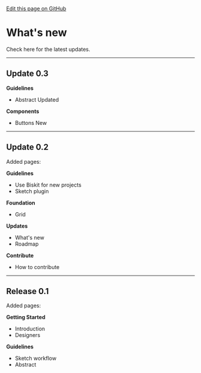 <br>
<html>
    <div class="github">
        <a href="https://github.com/Slaaatje/biskit-docs/edit/master/docs/whats-new.md" target="_blank">Edit this page on GitHub
        </a>
    </div>
</html>
 

# What's new
Check here for the latest updates.

***

## Update 0.3
**Guidelines**
* Abstract <span class="updated badge">Updated</span>

**Components**
* Buttons <span class="new badge">New</span>

***

## Update 0.2
Added pages:

**Guidelines**
* Use Biskit for new projects
* Sketch plugin

**Foundation**
* Grid

**Updates**
* What's new
* Roadmap

**Contribute**
* How to contribute

***

## Release 0.1
Added pages:

**Getting Started**
* Introduction
* Designers

**Guidelines**
* Sketch workflow
* Abstract

 <!-- Hotjar Tracking Code for https://ruud.koek.link/biskit/docs/#/ -->
 <script>
     (function(h,o,t,j,a,r){
         h.hj=h.hj||function(){(h.hj.q=h.hj.q||[]).push(arguments)};
         h._hjSettings={hjid:1623350,hjsv:6};
         a=o.getElementsByTagName('head')[0];
         r=o.createElement('script');r.async=1;
         r.src=t+h._hjSettings.hjid+j+h._hjSettings.hjsv;
         a.appendChild(r);
     })(window,document,'https://static.hotjar.com/c/hotjar-','.js?sv=');
 </script>